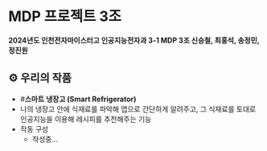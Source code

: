 # MDP 프로젝트 3조
**2024년도 인천전자마이스터고 인공지능전자과 3-1 MDP 3조 신승철, 최홍석, 송정민, 정진원**

## ⚙️ 우리의 작품
+ #**스마트 냉장고 (Smart Refrigerator)**
+ 나의 냉장고 안에 식재료를 파악해 앱으로 간단하게 알려주고, 그 식재료를 토대로 인공지능을 이용해 레시피를 추천해주는 기능
+ 작동 구성
  + 작성중...
